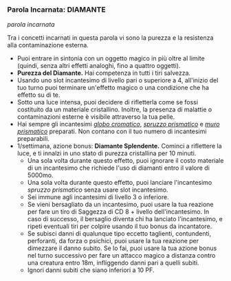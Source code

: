 ### Parola Incarnata: <span class="incarnate-word">DIAMANTE</span>

*parola incarnata*

Tra i concetti incarnati in questa parola vi sono la purezza e la resistenza alla contaminazione esterna.

- Puoi entrare in sintonia con un oggetto magico in più oltre al limite (quindi, senza altri effetti analoghi, fino a quattro oggetti).
- **Purezza del Diamante.** Hai competenza in tutti i tiri salvezza.
- Usando uno slot incantesimo di livello pari o superiore a 4, all'inizio del tuo turno puoi terminare un'effetto magico o una condizione che ha effetto su di te.
- Sotto una luce intensa, puoi decidere di rifletterla come se fossi costituito da un materiale cristallino. Inoltre, la presenza di malattie o contaminazioni esterne è visibile attraverso la tua pelle.
- Hai sempre gli incantesimi [*globo cromatico*](https://dndspellslist.com/spells/globo-cromatico), [*spruzzo prismatico*](https://dndspellslist.com/spells/spruzzo-prismatico) e [*muro prismatico*](https://dndspellslist.com/spells/muro-prismatico) preparati. Non contano con il tuo numero di incantesimi preparabili.
- 1/settimana, azione bonus: **Diamante Splendente.** Cominci a riflettere la luce, e ti innalzi in uno stato di purezza cristallina per 10 minuti.
    - Una sola volta durante questo effetto, puoi ignorare il costo materiale di un incantesimo che richiede l'uso di diamanti entro il valore di 5000mo.
    - Una sola volta durante questo effetto, puoi lanciare l'incantesimo *spruzzo prismatico* senza usare slot incantesimo.
    - Sei immune agli incantesimi di livello 3 o inferiore.
    - Se vieni bersagliato da un incantesimo, puoi usare la tua reazione per fare un tiro di Saggezza di CD 8 + livello dell'incantesimo. In caso di successo, il bersaglio diventa chi ha lanciato l'incantesimo, e ripeti eventuali tiri per colpire usando il tuo bonus da incantatore.
    - Se subisci danni di qualunque tipo eccetto taglienti, contundenti, perforanti, da forza o psichici, puoi usare la tua reazione per dimezzare il danno subito. Se lo fai, puoi usare la tua azione bonus nel turno successivo per fare un attacco magico a distanza contro una creatura entro 18m, infliggendo danni pari a quelli subiti.
    - Ignori danni subiti che siano inferiori a 10 PF.